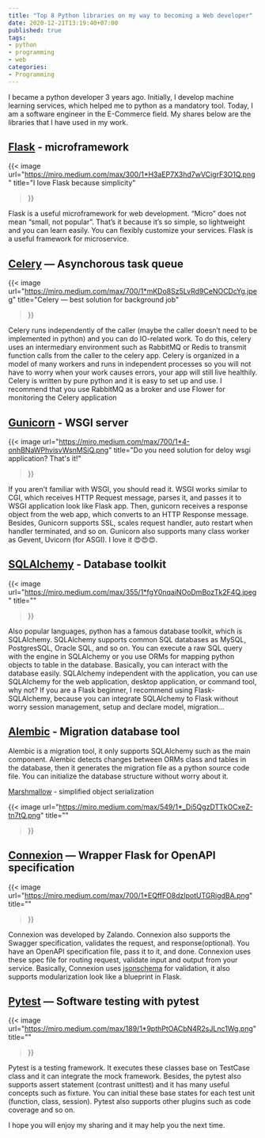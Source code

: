 ```yaml
---
title: "Top 8 Python libraries on my way to becoming a Web developer"
date: 2020-12-21T13:19:40+07:00
published: true
tags:
- python
- programming
- web
categories:
- Programming
---
```


I became a python developer 3 years ago. Initially, I develop machine learning services, which helped me to python as a mandatory tool. Today, I am a software engineer in the E-Commerce field. My shares below are the libraries that I have used in my work.

<!--more-->

## [Flask](https://flask.palletsprojects.com/en/1.1.x/) - microframework

{{< image
	url="https://miro.medium.com/max/300/1*H3aEP7X3hd7wVCigrF3O1Q.png"
	title="I love Flask because simplicity"
>}}

Flask is a useful microframework for web development. “Micro” does not mean “small, not popular”. That’s it because it’s so simple, so lightweight and you can learn easily. You can flexibly customize your services. Flask is a useful framework for microservice.

## [Celery](https://docs.celeryproject.org/) — Asynchorous task queue

{{< image
	url="https://miro.medium.com/max/700/1*mKDo8Sz5LvRd9CeNOCDcYg.jpeg"
	title="Celery — best solution for background job"
>}}

Celery runs independently of the caller (maybe the caller doesn’t need to be implemented in python) and you can do IO-related work. To do this, celery uses an intermediary environment such as RabbitMQ or Redis to transmit function calls from the caller to the celery app. Celery is organized in a model of many workers and runs in independent processes so you will not have to worry when your work causes errors, your app will still live healthily. Celery is written by pure python and it is easy to set up and use. I recommend that you use RabbitMQ as a broker and use Flower for monitoring the Celery application


## [Gunicorn](https://gunicorn.org/) - WSGI server

{{< image
	url="https://miro.medium.com/max/700/1*4-onhBNaWPhvisvWsnMSiQ.png"
	title="Do you need solution for deloy wsgi application? That's it!"
>}}

If you aren't familiar with WSGI, you should read it. WSGI works similar to CGI, which receives HTTP Request message, parses it, and passes it to WSGI application look like Flask app. Then, gunicorn receives a response object from the web app, which converts to an HTTP Response message. Besides, Gunicorn supports SSL, scales request handler, auto restart when handler terminated, and so on. Gunicorn also supports many class worker as Gevent, Uvicorn (for ASGI). I love it 😍😍😍.

## [SQLAlchemy](https://sqlalchemy.org/) - Database toolkit

{{< image
	url="https://miro.medium.com/max/355/1*fgY0nqaiNOoDmBozTk2F4Q.jpeg"
	title=""
>}}

Also popular languages, python has a famous database toolkit, which is SQLAlchemy. SQLAlchemy supports common SQL databases as MySQL, PostgresSQL, Oracle SQL, and so on. You can execute a raw SQL query with the engine in SQLAlchemy or you use ORMs for mapping python objects to table in the database. Basically, you can interact with the database easily. SQLAlchemy independent with the application, you can use SQLAlchemy for the web application, desktop application, or command tool, why not? If you are a Flask beginner, I recommend using Flask-SQLAlchemy, because you can integrate SQLAlchemy to Flask without worry session management, setup and declare model, migration…

## [Alembic](https://alembic.sqlalchemy.org/en/latest/) - Migration database tool

Alembic is a migration tool, it only supports SQLAlchemy such as the main component. Alembic detects changes between ORMs class and tables in the database, then it generates the migration file as a python source code file. You can initialize the database structure without worry about it.

[Marshmallow](https://marshmallow.readthedocs.io/en/stable/) - simplified object serialization

{{< image
	url="https://miro.medium.com/max/549/1*_Di5QgzDTTkOCxeZ-tn7tQ.png"
	title=""
>}}

## [Connexion](https://connexion.readthedocs.io/en/latest/) — Wrapper Flask for OpenAPI specification

{{< image
	url="https://miro.medium.com/max/700/1*EQffFO8dzlpotUTGRigdBA.png"
	title=""
>}}

Connexion was developed by Zalando. Connexion also supports the Swagger specification, validates the request, and response(optional). You have an OpenAPI specification file, pass it to it, and done. Connexion uses these spec file for routing request, validate input and output from your service. Basically, Connexion uses [jsonschema](https://python-jsonschema.readthedocs.io/en/stable/) for validation, it also supports modularization look like a blueprint in Flask.

## [Pytest](https://docs.pytest.org/en/latest/) — Software testing with pytest

{{< image
	url="https://miro.medium.com/max/189/1*9pthPtOACbN4R2sJLnc1Wg.png"
	title=""
>}}

Pytest is a testing framework. It executes these classes base on TestCase class and it can integrate the mock framework. Besides, the pytest also supports assert statement (contrast unittest) and it has many useful concepts such as fixture. You can initial these base states for each test unit (function, class, session). Pytest also supports other plugins such as code coverage and so on.

I hope you will enjoy my sharing and it may help you the next time.
